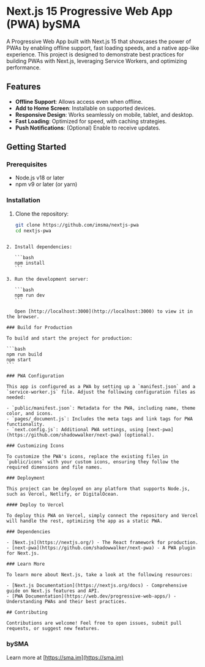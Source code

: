 # Next.js 15 Progressive Web App (PWA) bySMA

A Progressive Web App built with Next.js 15 that showcases the power of PWAs by enabling offline support, fast loading speeds, and a native app-like experience. This project is designed to demonstrate best practices for building PWAs with Next.js, leveraging Service Workers, and optimizing performance.

## Features

- **Offline Support**: Allows access even when offline.
- **Add to Home Screen**: Installable on supported devices.
- **Responsive Design**: Works seamlessly on mobile, tablet, and desktop.
- **Fast Loading**: Optimized for speed, with caching strategies.
- **Push Notifications**: (Optional) Enable to receive updates.

## Getting Started

### Prerequisites

- Node.js v18 or later
- npm v9 or later (or yarn)

### Installation

1. Clone the repository:

   ```bash
   git clone https://github.com/imsma/nextjs-pwa
   cd nextjs-pwa
   ```

````

2. Install dependencies:

   ```bash
   npm install
   ```

3. Run the development server:

   ```bash
   npm run dev
   ```

   Open [http://localhost:3000](http://localhost:3000) to view it in the browser.

### Build for Production

To build and start the project for production:

```bash
npm run build
npm start
```

### PWA Configuration

This app is configured as a PWA by setting up a `manifest.json` and a `service-worker.js` file. Adjust the following configuration files as needed:

- `public/manifest.json`: Metadata for the PWA, including name, theme color, and icons.
- `pages/_document.js`: Includes the meta tags and link tags for PWA functionality.
- `next.config.js`: Additional PWA settings, using [next-pwa](https://github.com/shadowwalker/next-pwa) (optional).

### Customizing Icons

To customize the PWA's icons, replace the existing files in `public/icons` with your custom icons, ensuring they follow the required dimensions and file names.

### Deployment

This project can be deployed on any platform that supports Node.js, such as Vercel, Netlify, or DigitalOcean.

#### Deploy to Vercel

To deploy this PWA on Vercel, simply connect the repository and Vercel will handle the rest, optimizing the app as a static PWA.

### Dependencies

- [Next.js](https://nextjs.org/) - The React framework for production.
- [next-pwa](https://github.com/shadowwalker/next-pwa) - A PWA plugin for Next.js.

### Learn More

To learn more about Next.js, take a look at the following resources:

- [Next.js Documentation](https://nextjs.org/docs) - Comprehensive guide on Next.js features and API.
- [PWA Documentation](https://web.dev/progressive-web-apps/) - Understanding PWAs and their best practices.

## Contributing

Contributions are welcome! Feel free to open issues, submit pull requests, or suggest new features.
````

### bySMA

Learn more at [https://sma.im](https://sma.im)
